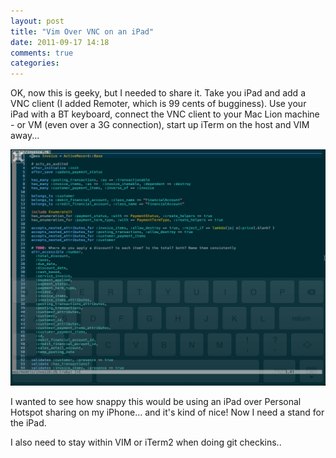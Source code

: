 ```yaml
---
layout: post
title: "Vim Over VNC on an iPad"
date: 2011-09-17 14:18
comments: true
categories: 
---
```


OK, now this is geeky, but I needed to share it.  Take you iPad and add a VNC client (I added Remoter, which is 99 cents of bugginess).  Use your iPad with a BT keyboard, connect the VNC client to your Mac Lion machine - or  VM (even over a 3G connection), start up iTerm on the host and VIM away...

![Vim over VNC](images/vnc-vim.png)

I wanted to see how snappy this would be using an iPad over Personal Hotspot sharing on my iPhone... and it's kind of nice!  Now I need a stand for the iPad.  

I also need to stay within VIM or iTerm2 when doing git checkins..

